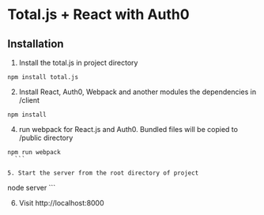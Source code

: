 # Total.js + React with Auth0 

## Installation

1. Install the total.js in project directory
  
  ```
npm install total.js
  ```

2. Install React, Auth0, Webpack and another modules the dependencies in /client 

  ```
npm install
  ```

4. run webpack for React.js and Auth0. Bundled files will be copied to /public directory 

  ```
  npm run webpack
    ```

5. Start the server from the root directory of project

  ```
  node server
    ```

6. Visit http://localhost:8000

